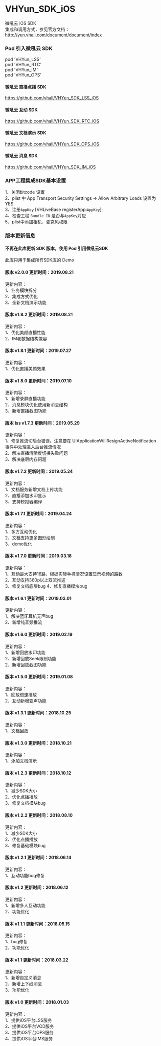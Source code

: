 # VHYun_SDK_iOS 
微吼云 iOS SDK <br>
集成和调用方式，参见官方文档：http://yun.vhall.com/document/document/index <br>

### Pod 引入微吼云 SDK
  pod 'VHYun_LSS'<br>
  pod 'VHYun_RTC'<br>
  pod 'VHYun_IM'<br>
  pod 'VHYun_OPS'<br>

#### 微吼云 直播点播 SDK
https://github.com/vhall/VHYun_SDK_LSS_iOS<br>
#### 微吼云 互动 SDK
https://github.com/vhall/VHYun_SDK_RTC_iOS<br>
#### 微吼云 文档演示 SDK
https://github.com/vhall/VHYun_SDK_OPS_iOS<br>
#### 微吼云 消息 SDK
https://github.com/vhall/VHYun_SDK_IM_iOS<br>


### APP工程集成SDK基本设置
1、关闭bitcode 设置<br>
2、plist 中 App Transport Security Settings -> Allow Arbitrary Loads 设置为YES<br>
3、注册`AppKey`  [VHLiveBase registerApp:`AppKey`]; <br>
4、检查工程 `Bundle ID` 是否与`AppKey`对应 <br>
5、plist中添加相机、麦克风权限 <br>


### 版本更新信息
#### 不再在此库更新 SDK 版本，使用 Pod 引用微吼云SDK
此库只用于集成所有SDK库的 Demo<br>


#### 版本 v2.0.0 更新时间：2019.08.21
更新内容：<br>
1、业务模块拆分<br>
2、集成方式优化<br>
3、全新文档演示功能<br>

#### 版本 v1.8.2 更新时间：2019.08.21
更新内容：<br>
1、优化美颜直播性能<br>
2、IM老数据结构兼容<br>

#### 版本 v1.8.1 更新时间：2019.07.27
更新内容：<br>
1、优化直播美颜效果<br>

#### 版本 v1.8.0 更新时间：2019.07.10
更新内容：<br>
1、新增录屏直播功能<br>
2、消息模块优化使用新消息结构<br>
3、新增直播截图功能<br>


#### 版本 lss v1.7.3 更新时间：2019.05.29
更新内容：<br>
1、修复推流切后台错误，注意要在 UIApplicationWillResignActiveNotification 事件中处理进入后台推流情况<br>
2、解决直播清晰度切换失败问题<br>
3、解决底层内存问题<br>

#### 版本 v1.7.2 更新时间：2019.05.24
更新内容：<br>
1、文档服务新增文档上传功能<br>
2、直播添加水印显示<br>
3、支持模拟器编译<br>

#### 版本 v1.7.1 更新时间：2019.04.24
更新内容：<br>
1、多方互动优化<br>
2、文档支持更多图形绘制<br>
3、demo优化<br>

#### 版本 v1.7.0 更新时间：2019.03.18
更新内容：<br>
1、互动最大支持16路，根据实际手机情况设置显示视频的路数<br>
2、互动支持360p以上双流推送<br>
3、修复文档底层bug
4、修复直播模块bug

#### 版本 v1.6.1 更新时间：2019.03.01
更新内容：<br>
1、解决蓝牙耳机无声bug<br>
2、新增纯音频推流<br>


#### 版本 v1.6.0 更新时间：2019.02.19
更新内容：<br>
1、新增回放水印功能<br>
2、新增回放Seek限制功能<br>
2、新增回放截图功能<br>

#### 版本 v1.5.0 更新时间：2019.01.08
更新内容：<br>
1、回放倍速播放<br>
2、互动新增变声功能<br>

#### 版本 v1.3.1 更新时间：2018.10.25
更新内容：<br>
1、文档回放<br>


#### 版本 v1.3.0 更新时间：2018.10.21
更新内容：<br>
1、添加文档演示<br>


#### 版本 v1.2.3 更新时间：2018.10.12
更新内容：<br>
1、减少SDK大小<br>
2、优化点播播放<br>
3、修复文档模块bug<br>

#### 版本 v1.2.2 更新时间：2018.08.10
更新内容：<br>
1、减少SDK大小<br>
2、优化点播播放<br>
3、修复基础模块bug<br>


#### 版本 v1.2.1 更新时间：2018.06.14
更新内容：<br>
1、互动功能bug修复<br>


#### 版本 v1.2 更新时间：2018.06.12
更新内容：<br>
1、新增多人互动功能<br>
2、功能优化<br>

#### 版本 v1.1.1 更新时间：2018.05.15
更新内容：<br>
1、bug修复<br>
2、功能优化<br>

#### 版本 v1.1 更新时间：2018.03.22
更新内容：<br>
1、新增自定义消息<br>
2、新增上下线消息<br>
3、功能优化<br>
 
#### 版本 v1.0 更新时间：2018.01.03
更新内容：<br>
1、提供iOS平台LSS服务<br>
2、提供iOS平台VOD服务<br>
3、提供iOS平台OPS服务<br>
4、提供iOS平台IMS服务<br>
